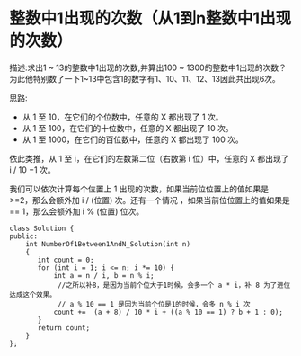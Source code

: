# 整数中1出现的次数（从1到n整数中1出现的次数）

描述:求出1 ~ 13的整数中1出现的次数,并算出100 ~ 1300的整数中1出现的次数？为此他特别数了一下1~13中包含1的数字有1、10、11、12、13因此共出现6次。

思路:

* 从 1 至 10，在它们的个位数中，任意的 X 都出现了 1 次。
* 从 1 至 100，在它们的十位数中，任意的 X 都出现了 10 次。
* 从 1 至 1000，在它们的百位数中，任意的 X 都出现了 100 次。
    
    
依此类推，从 1 至 i，在它们的左数第二位（右数第 i 位）中，任意的 X 都出现了 i / 10 −1 次。

我们可以依次计算每个位置上 1 出现的次数，如果当前位位置上的值如果是 >=2，那么会额外加 i / (位置) 次。还有一个情况 ，如果当前位位置上的值如果是 == 1，那么会额外加 i % (位置) 位次。


```
class Solution {
public:
    int NumberOf1Between1AndN_Solution(int n)
    {
       int count = 0;
       for (int i = 1; i <= n; i *= 10) {
           int a = n / i, b = n % i;
            //之所以补8，是因为当前个位大于1时候，会多一个 a * i，补 8 为了进位达成这个效果。
            // a % 10 == 1 是因为当前个位是1的时候，会多 n % i 次 
           count +=  (a + 8) / 10 * i + ((a % 10 == 1) ? b + 1 : 0);
       }
       return count;
    }
};
```